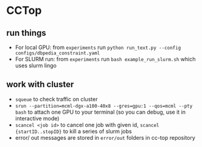 # CCTop

## run things

* For local GPU: from `experiments` run `python run_text.py --config configs/dbpedia_constraint.yaml`
* For SLURM run: from `experiments` run `bash example_run_slurm.sh` which uses slurm lingo

## work with cluster

* `squeue` to check traffic on cluster
* `srun --partition=mcml-dgx-a100-40x8 --gres=gpu:1 --qos=mcml --pty bash` to attach one GPU to your terminal (so you can debug, use it in interactive mode)
* `scancel <job id>` to cancel one job with given id, `scancel {startID..stopID}` to kill a series of slurm jobs
* error/ out messages are stored in `error/out` folders in cc-top repository